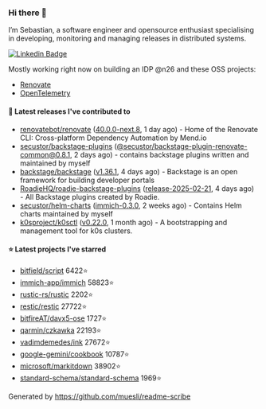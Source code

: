 ### Hi there 👋

I’m Sebastian, a software engineer and opensource enthusiast specialising in developing, monitoring and managing releases in distributed systems.    

[![Linkedin Badge](https://img.shields.io/badge/-LinkedIn-blue?style=flat&logo=Linkedin&logoColor=white&link=https://www.linkedin.com/in/sebastian-poxhofer/)](https://www.linkedin.com/in/sebastian-poxhofer/)

Mostly working right now on building an IDP @n26 and these OSS projects:
- [Renovate](https://github.com/renovatebot/renovate)
- [OpenTelemetry](https://github.com/open-telemetry)



#### 🚀 Latest releases I've contributed to

- [renovatebot/renovate](https://github.com/renovatebot/renovate) ([40.0.0-next.8](https://github.com/renovatebot/renovate/releases/tag/40.0.0-next.8), 1 day ago) - Home of the Renovate CLI: Cross-platform Dependency Automation by Mend.io
- [secustor/backstage-plugins](https://github.com/secustor/backstage-plugins) ([@secustor/backstage-plugin-renovate-common@0.8.1](https://github.com/secustor/backstage-plugins/releases/tag/%40secustor/backstage-plugin-renovate-common%400.8.1), 2 days ago) - contains backstage plugins written and maintained by myself
- [backstage/backstage](https://github.com/backstage/backstage) ([v1.36.1](https://github.com/backstage/backstage/releases/tag/v1.36.1), 4 days ago) - Backstage is an open framework for building developer portals
- [RoadieHQ/roadie-backstage-plugins](https://github.com/RoadieHQ/roadie-backstage-plugins) ([release-2025-02-21](https://github.com/RoadieHQ/roadie-backstage-plugins/releases/tag/release-2025-02-21), 4 days ago) - All Backstage plugins created by Roadie.
- [secustor/helm-charts](https://github.com/secustor/helm-charts) ([immich-0.3.0](https://github.com/secustor/helm-charts/releases/tag/immich-0.3.0), 2 weeks ago) - Contains Helm charts maintained by myself
- [k0sproject/k0sctl](https://github.com/k0sproject/k0sctl) ([v0.22.0](https://github.com/k0sproject/k0sctl/releases/tag/v0.22.0), 1 month ago) - A bootstrapping and management tool for k0s clusters.

#### ⭐ Latest projects I've starred

- [bitfield/script](https://github.com/bitfield/script) 6422⭐
- [immich-app/immich](https://github.com/immich-app/immich) 58823⭐
- [rustic-rs/rustic](https://github.com/rustic-rs/rustic) 2202⭐
- [restic/restic](https://github.com/restic/restic) 27722⭐
- [bitfireAT/davx5-ose](https://github.com/bitfireAT/davx5-ose) 1727⭐
- [qarmin/czkawka](https://github.com/qarmin/czkawka) 22193⭐
- [vadimdemedes/ink](https://github.com/vadimdemedes/ink) 27672⭐
- [google-gemini/cookbook](https://github.com/google-gemini/cookbook) 10787⭐
- [microsoft/markitdown](https://github.com/microsoft/markitdown) 38902⭐
- [standard-schema/standard-schema](https://github.com/standard-schema/standard-schema) 1969⭐



Generated by https://github.com/muesli/readme-scribe
